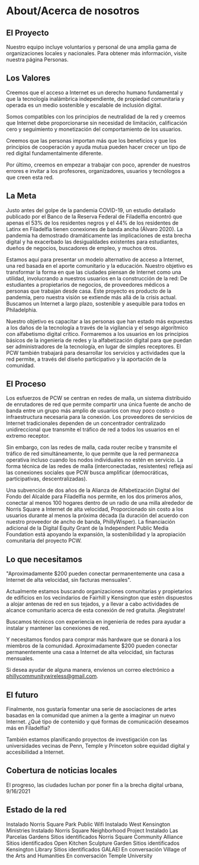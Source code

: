 # About/Acerca de nosotros

## El Proyecto 

Nuestro equipo incluye voluntarios y personal de una amplia gama de organizaciones locales y nacionales. Para obtener más información, visite nuestra página Personas.

## Los Valores

Creemos que el acceso a Internet es un derecho humano fundamental y que la tecnología inalámbrica independiente, de propiedad comunitaria y operada es un medio sostenible y escalable de inclusión digital. 

Somos compatibles con los principios de neutralidad de la red y creemos que Internet debe proporcionarse sin necesidad de limitación, calificación cero y seguimiento y monetización del comportamiento de los usuarios.

Creemos que las personas importan más que los beneficios y que los principios de cooperación y ayuda mutua pueden hacer crecer un tipo de red digital fundamentalmente diferente. 

Por último, creemos en empezar a trabajar con poco, aprender de nuestros errores e invitar a los profesores, organizadores, usuarios y tecnólogos a que creen esta red.

## La Meta

Justo antes del golpe de la pandemia COVID-19, un estudio detallado publicado por el Banco de la Reserva Federal de Filadelfia encontró que apenas el 53% de los residentes negros y el 44% de los residentes de Latinx en Filadelfia tienen conexiones de banda ancha (Álvaro 2020). La pandemia ha demostrado dramáticamente las implicaciones de esta brecha digital y ha exacerbado las desigualdades existentes para estudiantes, dueños de negocios, buscadores de empleo, y muchos otros.

Estamos aquí para presentar un modelo alternativo de acceso a Internet, una red basada en el aporte comunitario y la educación. Nuestro objetivo es transformar la forma en que las ciudades piensan de Internet como una utilidad, involucrando a nuestros usuarios en la construcción de la red: De estudiantes a propietarios de negocios, de proveedores médicos a personas que trabajan desde casa. Este proyecto es producto de la pandemia, pero nuestra visión se extiende más allá de la crisis actual. Buscamos un Internet a largo plazo, sostenible y asequible para todos en Philadelphia.

Nuestro objetivo es capacitar a las personas que han estado más expuestas a los daños de la tecnología a través de la vigilancia y el sesgo algorítmico con alfabetismo digital crítico. Formaremos a los usuarios en los principios básicos de la ingeniería de redes y la alfabetización digital para que puedan ser administradores de la tecnología, en lugar de simples receptores. El PCW también trabajará para desarrollar los servicios y actividades que la red permite, a través del diseño participativo y la aportación de la comunidad.

## El Proceso

Los esfuerzos de PCW se centran en redes de malla, un sistema distribuido de enrutadores de red que permite compartir una única fuente de ancho de banda entre un grupo más amplio de usuarios con muy poco costo o infraestructura necesaria para la conexión. Los proveedores de servicios de Internet tradicionales dependen de un concentrador centralizado unidireccional que transmite el tráfico de red a todos los usuarios en el extremo receptor.

Sin embargo, con las redes de malla, cada router recibe y transmite el tráfico de red simultáneamente, lo que permite que la red permanezca operativa incluso cuando los nodos individuales no estén en servicio. La forma técnica de las redes de malla (interconectadas, resistentes) refleja así las conexiones sociales que PCW busca amplificar (democráticas, participativas, descentralizadas).

Una subvención de dos años de la Alianza de Alfabetización Digital del Fondo del Alcalde para Filadelfia nos permite, en los dos primeros años, conectar al menos 100 hogares dentro de un radio de una milla alrededor de Norris Square a Internet de alta velocidad, Proporcionado sin costo a los usuarios durante al menos la próxima década (la duración del acuerdo con nuestro proveedor de ancho de banda, PhillyWisper). La financiación adicional de la Digital Equity Grant de la Independent Public Media Foundation está apoyando la expansión, la sostenibilidad y la apropiación comunitaria del proyecto PCW.

## Lo que necesitamos

"Aproximadamente $200 pueden conectar permanentemente una casa a Internet de alta velocidad, sin facturas mensuales".

Actualmente estamos buscando organizaciones comunitarias y propietarios de edificios en los vecindarios de Fairhill y Kensington que estén dispuestos a alojar antenas de red en sus tejados, y a llevar a cabo actividades de alcance comunitario acerca de esta conexión de red gratuita. ¡Regístrate!

Buscamos técnicos con experiencia en ingeniería de redes para ayudar a instalar y mantener las conexiones de red. 

Y necesitamos fondos para comprar más hardware que se donará a los miembros de la comunidad. Aproximadamente $200 pueden conectar permanentemente una casa a Internet de alta velocidad, sin facturas mensuales.

Si desea ayudar de alguna manera, envíenos un correo electrónico a phillycommunitywireless@gmail.com.

## El futuro

Finalmente, nos gustaría fomentar una serie de asociaciones de artes basadas en la comunidad que animen a la gente a imaginar un nuevo Internet. ¿Qué tipo de contenido y qué formas de comunicación deseamos más en Filadelfia? 

También estamos planificando proyectos de investigación con las universidades vecinas de Penn, Temple y Princeton sobre equidad digital y accesibilidad a Internet.

## Cobertura de noticias locales

El progreso, las ciudades luchan por poner fin a la brecha digital urbana, 9/16/2021

## Estado de la red

Instalado Norris Square Park Public Wifi
Instalado West Kensington Ministries
Instalado Norris Square Neighborhood Project
Instalado Las Parcelas Gardens
Sitios identificados Norris Square Community Alliance
Sitios identificados Open Kitchen Sculpture Garden
Sitios identificados Kensington Library
Sitios identificados GALAEI
En conversación Village of the Arts and Humanities
En conversación Temple University
